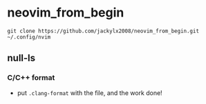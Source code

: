 # neovim_from_begin

`git clone https://github.com/jackylx2008/neovim_from_begin.git ~/.config/nvim`

## null-ls

### C/C++ format

* put `.clang-format` with the file, and the work done!

